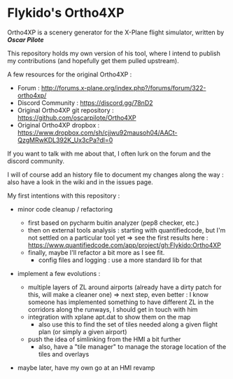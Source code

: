 # Flykido's Ortho4XP

Ortho4XP is a scenery generator for the X-Plane flight simulator, written by _**Oscar Pilote**_

This repository holds my own version of his tool, where I intend to publish my contributions (and hopefully get them pulled upstream).

A few resources for the original Ortho4XP :
- Forum : http://forums.x-plane.org/index.php?/forums/forum/322-ortho4xp/
- Discord Community : https://discord.gg/78nD2
- Original Ortho4XP git repository : https://github.com/oscarpilote/Ortho4XP
- Original Ortho4XP dropbox : https://www.dropbox.com/sh/cjjwu92mausoh04/AACt-QzgMRwKDL392K_Ux3cPa?dl=0

If you want to talk with me about that, I often lurk on the forum and the discord community.

I will of course add an history file to document my changes along the way : also have a look in the wiki and in the issues page.

My first intentions with this repository :
- minor code cleanup / refactoring
  - first based on pycharm buitin analyzer (pep8 checker, etc.)
  - then on external tools analysis : starting with quantifiedcode, but I'm not settled on a particular tool yet
    => see the first results here : https://www.quantifiedcode.com/app/project/gh:Flykido:Ortho4XP
  - finally, maybe I'll refactor a bit more as I see fit.
    - config files and logging : use a more standard lib for that

- implement a few evolutions :
  - multiple layers of ZL around airports (already have a dirty patch for this, will make a cleaner one)
    => next step, even better : I know someone has implemented something to have different ZL in the corridors along the runways, I should get in touch with him
  - integration with xplane apt.dat to show them on the map
    - also use this to find the set of tiles needed along a given flight plan (or simply a given airport)
  - push the idea of simlinking from the HMI a bit further
    - also, have a "tile manager" to manage the storage location of the tiles and overlays

- maybe later, have my own go at an HMI revamp


